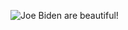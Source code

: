 
![Joe Biden are beautiful!](https://cdnn21.img.ria.ru/images/07e6/05/1f/1792149004_0:0:3072:1728_1280x0_80_0_0_ee64c1474c59537db5b1b4c4f17604da.jpg)